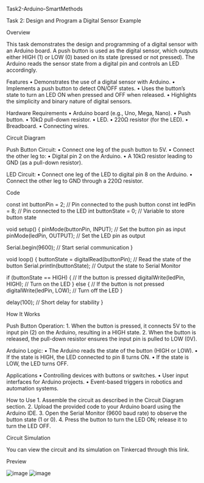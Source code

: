 Task2-Arduino-SmartMethods

Task 2: Design and Program a Digital Sensor Example

Overview

This task demonstrates the design and programming of a digital sensor with an Arduino board. A push button is used as the digital sensor, which outputs either HIGH (1) or LOW (0) based on its state (pressed or not pressed). The Arduino reads the sensor state from a digital pin and controls an LED accordingly.

Features
	•	Demonstrates the use of a digital sensor with Arduino.
	•	Implements a push button to detect ON/OFF states.
	•	Uses the button’s state to turn an LED ON when pressed and OFF when released.
	•	Highlights the simplicity and binary nature of digital sensors.

Hardware Requirements
	•	Arduino board (e.g., Uno, Mega, Nano).
	•	Push button.
	•	10kΩ pull-down resistor.
	•	LED.
	•	220Ω resistor (for the LED).
	•	Breadboard.
	•	Connecting wires.

Circuit Diagram

Push Button Circuit:
	•	Connect one leg of the push button to 5V.
	•	Connect the other leg to:
	•	Digital pin 2 on the Arduino.
	•	A 10kΩ resistor leading to GND (as a pull-down resistor).

LED Circuit:
	•	Connect one leg of the LED to digital pin 8 on the Arduino.
	•	Connect the other leg to GND through a 220Ω resistor.

Code

const int buttonPin = 2;   // Pin connected to the push button
const int ledPin = 8;      // Pin connected to the LED
int buttonState = 0;       // Variable to store button state

void setup() {
  pinMode(buttonPin, INPUT);  // Set the button pin as input
  pinMode(ledPin, OUTPUT);    // Set the LED pin as output

  Serial.begin(9600);         // Start serial communication
}

void loop() {
  buttonState = digitalRead(buttonPin);  // Read the state of the button
  Serial.println(buttonState);           // Output the state to Serial Monitor

  if (buttonState == HIGH) {             // If the button is pressed
    digitalWrite(ledPin, HIGH);          // Turn on the LED
  } else {                               // If the button is not pressed
    digitalWrite(ledPin, LOW);           // Turn off the LED
  }

  delay(100);  // Short delay for stability
}

How It Works

Push Button Operation:
	1.	When the button is pressed, it connects 5V to the input pin (2) on the Arduino, resulting in a HIGH state.
	2.	When the button is released, the pull-down resistor ensures the input pin is pulled to LOW (0V).

Arduino Logic:
	•	The Arduino reads the state of the button (HIGH or LOW).
	•	If the state is HIGH, the LED connected to pin 8 turns ON.
	•	If the state is LOW, the LED turns OFF.

Applications
	•	Controlling devices with buttons or switches.
	•	User input interfaces for Arduino projects.
	•	Event-based triggers in robotics and automation systems.

How to Use
	1.	Assemble the circuit as described in the Circuit Diagram section.
	2.	Upload the provided code to your Arduino board using the Arduino IDE.
	3.	Open the Serial Monitor (9600 baud rate) to observe the button state (1 or 0).
	4.	Press the button to turn the LED ON; release it to turn the LED OFF.

Circuit Simulation

You can view the circuit and its simulation on Tinkercad through this link.

Preview

![image](https://github.com/user-attachments/assets/a3b919e3-38b5-4ad6-850f-222198140b96)
![image](https://github.com/user-attachments/assets/1af47481-2ea1-4553-acbe-3537c52179be)

